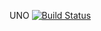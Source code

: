 UNO
[![Build Status](https://travis-ci.org/woot38/UNO.svg?branch=developer)](https://travis-ci.org/woot38/UNO)
